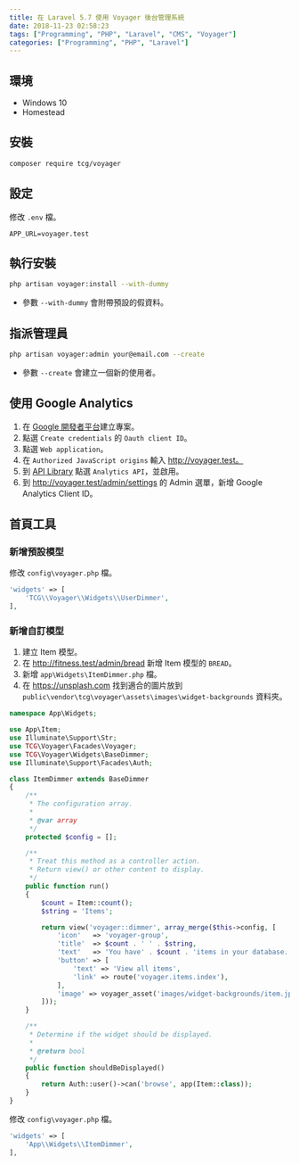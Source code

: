 ```yaml
---
title: 在 Laravel 5.7 使用 Voyager 後台管理系統
date: 2018-11-23 02:58:23
tags: ["Programming", "PHP", "Laravel", "CMS", "Voyager"]
categories: ["Programming", "PHP", "Laravel"]
---
```


## 環境

- Windows 10
- Homestead

## 安裝

```bash
composer require tcg/voyager
```

## 設定

修改 `.env` 檔。

```env
APP_URL=voyager.test
```

## 執行安裝

```bash
php artisan voyager:install --with-dummy
```

- 參數 `--with-dummy` 會附帶預設的假資料。

## 指派管理員

```bash
php artisan voyager:admin your@email.com --create
```

- 參數 `--create` 會建立一個新的使用者。

## 使用 Google Analytics

1. 在 [Google 開發者平台](https://console.developers.google.com/)建立專案。
2. 點選 `Create credentials` 的 `Oauth client ID`。
3. 點選 `Web application`。
4. 在 `Authorized JavaScript origins` 輸入 http://voyager.test。
5. 到 [API Library](https://console.developers.google.com/apis/library) 點選 `Analytics API`，並啟用。
6. 到 http://voyager.test/admin/settings 的 Admin 選單，新增 Google Analytics Client ID。

## 首頁工具

### 新增預設模型

修改 `config\voyager.php` 檔。

```php
'widgets' => [
    'TCG\\Voyager\\Widgets\\UserDimmer',
],
```

### 新增自訂模型

1. 建立 Item 模型。
2. 在 http://fitness.test/admin/bread 新增 Item 模型的 `BREAD`。
3. 新增 `app\Widgets\ItemDimmer.php` 檔。
4. 在 https://unsplash.com 找到適合的圖片放到 `public\vendor\tcg\voyager\assets\images\widget-backgrounds` 資料夾。

```php
namespace App\Widgets;

use App\Item;
use Illuminate\Support\Str;
use TCG\Voyager\Facades\Voyager;
use TCG\Voyager\Widgets\BaseDimmer;
use Illuminate\Support\Facades\Auth;

class ItemDimmer extends BaseDimmer
{
    /**
     * The configuration array.
     *
     * @var array
     */
    protected $config = [];

    /**
     * Treat this method as a controller action.
     * Return view() or other content to display.
     */
    public function run()
    {
        $count = Item::count();
        $string = 'Items';

        return view('voyager::dimmer', array_merge($this->config, [
            'icon'   => 'voyager-group',
            'title'  => $count . ' ' . $string,
            'text'   => 'You have' . $count . 'items in your database. Click on button below to view all items.',
            'button' => [
                'text' => 'View all items',
                'link' => route('voyager.items.index'),
            ],
            'image' => voyager_asset('images/widget-backgrounds/item.jpg'),
        ]));
    }

    /**
     * Determine if the widget should be displayed.
     *
     * @return bool
     */
    public function shouldBeDisplayed()
    {
        return Auth::user()->can('browse', app(Item::class));
    }
}
```

修改 `config\voyager.php` 檔。

```php
'widgets' => [
    'App\\Widgets\\ItemDimmer',
],
```
